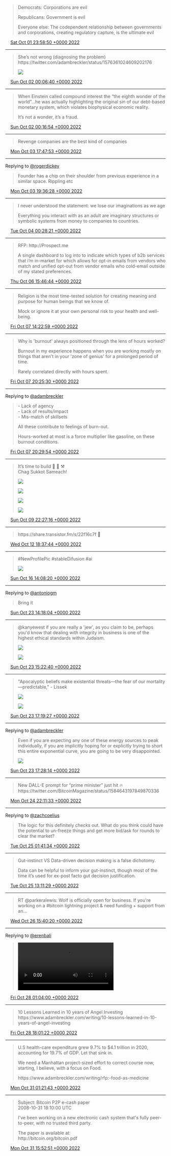 > Democrats: Corporations are evil  
>   
> Republicans: Government is evil  
>   
> Everyone else: The codependent relationship between governments and corporations, creating regulatory capture, is the ultimate evil

<img src="../../media/tweet.ico" width="12" /> [Sat Oct 01 23:58:50 +0000 2022](https://twitter.com/adambreckler/status/1576361024609202176)

----

> She’s not wrong \(diagnosing the problem\) https://twitter\.com/adambreckler/status/1576361024609202176 
> 
> ![](../../media/1576362996301205504-FeBdyikXgAEYN00.jpg)

<img src="../../media/tweet.ico" width="12" /> [Sun Oct 02 00:06:40 +0000 2022](https://twitter.com/adambreckler/status/1576362996301205504)

----

> When Einstein called compound interest the “the eighth wonder of the world”…he was actually highlighting the original sin of our debt\-based monetary system, which violates biophysical economic reality\.  
>   
> It’s not a wonder, it’s a fraud\.

<img src="../../media/tweet.ico" width="12" /> [Sun Oct 02 00:16:54 +0000 2022](https://twitter.com/adambreckler/status/1576365573088243712)

----

> Revenge companies are the best kind of companies

<img src="../../media/tweet.ico" width="12" /> [Mon Oct 03 17:47:53 +0000 2022](https://twitter.com/adambreckler/status/1576992448727113728)

----

Replying to [@rogerdickey](https://twitter.com/rogerdickey/status/1577010805727367169)

> Founder has a chip on their shoulder from previous experience in a similar space\. Rippling etc

<img src="../../media/tweet.ico" width="12" /> [Mon Oct 03 19:36:28 +0000 2022](https://twitter.com/adambreckler/status/1577019772642164736)

----

> I never understood the statement: we lose our imaginations as we age  
>   
> Everything you interact with as an adult are imaginary structures or symbolic systems from money to companies to countries\.

<img src="../../media/tweet.ico" width="12" /> [Tue Oct 04 00:28:21 +0000 2022](https://twitter.com/adambreckler/status/1577093228528275459)

----

> RFP: http://Prospect\.me  
>   
> A single dashboard to log into to indicate which types of b2b services that i’m in\-market for which allows for opt\-in emails from vendors who match and unified opt\-out from vendor emails who cold\-email outside of my stated preferences\.

<img src="../../media/tweet.ico" width="12" /> [Thu Oct 06 15:46:44 +0000 2022](https://twitter.com/adambreckler/status/1578049122124300289)

----

> Religion is the most time\-tested solution for creating meaning and purpose for human beings that we know of\.   
>   
> Mock or ignore it at your own personal risk to your health and well\-being\.

<img src="../../media/tweet.ico" width="12" /> [Fri Oct 07 14:22:59 +0000 2022](https://twitter.com/adambreckler/status/1578390436011511808)

----

> Why is 'burnout' always positioned through the lens of hours worked?  
>   
> Burnout in my experience happens when you are working mostly on things that aren't in your 'zone of genius' for a prolonged period of time\.   
>   
> Rarely correlated directly with hours spent\.

<img src="../../media/tweet.ico" width="12" /> [Fri Oct 07 20:25:30 +0000 2022](https://twitter.com/adambreckler/status/1578481665114255360)

----

Replying to [@adambreckler](https://twitter.com/adambreckler/status/1578481665114255360)

> \- Lack of agency   
> \- Lack of results/impact  
> \- Mis\-match of skillsets  
>   
> All these contribute to feelings of burn\-out\.  
>   
> Hours\-worked at most is a force multiplier like gasoline, on these burnout conditions\.

<img src="../../media/tweet.ico" width="12" /> [Fri Oct 07 20:29:54 +0000 2022](https://twitter.com/adambreckler/status/1578482774847410176)

----

> It’s time to build 🍋 🌴 ⚒️   
> Chag Sukkot Sameach\! 
> 
> ![](../../media/1579237082853421056-FeqTwQ2WYAE2Swb.jpg)
> 
> ![](../../media/1579237082853421056-FeqTwQ3XwAAom4l.jpg)
> 
> ![](../../media/1579237082853421056-FeqTwQ2WIAMRxGR.jpg)
> 
> ![](../../media/1579237082853421056-FeqTwQyWIAEMilq.jpg)

<img src="../../media/tweet.ico" width="12" /> [Sun Oct 09 22:27:16 +0000 2022](https://twitter.com/adambreckler/status/1579237082853421056)

----

> https://share\.transistor\.fm/s/22f16c7f 🤯

<img src="../../media/tweet.ico" width="12" /> [Wed Oct 12 18:37:44 +0000 2022](https://twitter.com/adambreckler/status/1580266485578334210)

----

> \#NewProfilePic \#stableDifusion \#ai 
> 
> ![](../../media/1581648240457699328-FfMksU7WIAAkK09.jpg)

<img src="../../media/tweet.ico" width="12" /> [Sun Oct 16 14:08:20 +0000 2022](https://twitter.com/adambreckler/status/1581648240457699328)

----

Replying to [@antoniogm](https://twitter.com/antoniogm/status/1583899213233938432)

> Bring it

<img src="../../media/tweet.ico" width="12" /> [Sun Oct 23 14:18:04 +0000 2022](https://twitter.com/adambreckler/status/1584187403396603906)

----

> @kanyewest if you are really a 'jew', as you claim to be, perhaps you'd know that dealing with integrity in business is one of the highest ethical standards within Judaism\. 
> 
> ![](../../media/1584203662296956930-Ffw4TKrWIAIBA-2.png)
> 
> ![](../../media/1584203662296956930-Ffw4W4CWYAAmE0g.png)

<img src="../../media/tweet.ico" width="12" /> [Sun Oct 23 15:22:40 +0000 2022](https://twitter.com/adambreckler/status/1584203662296956930)

----

> "Apocalyptic beliefs make existential threats—the fear of our mortality—predictable," \- Lissek 
> 
> ![](../../media/1584233049872793600-FfxSwB4WYAA3_yb.jpg)
> 
> ![](../../media/1584233049872793600-FfxTFCGWYAMGDxH.png)

<img src="../../media/tweet.ico" width="12" /> [Sun Oct 23 17:19:27 +0000 2022](https://twitter.com/adambreckler/status/1584233049872793600)

----

Replying to [@adambreckler](https://twitter.com/adambreckler/status/1584233049872793600)

> Even if you are expecting any one of these energy sources to peak individually, if you are implicitly hoping for or explicitly trying to short this entire exponential curve, you are going to be very disappointed\. 
> 
> ![](../../media/1584235259695988741-FfxT2ogXoAAth0K.png)

<img src="../../media/tweet.ico" width="12" /> [Sun Oct 23 17:28:14 +0000 2022](https://twitter.com/adambreckler/status/1584235259695988741)

----

> New DALL\-E prompt for “prime minister” just hit 🔥 https://twitter\.com/BitcoinMagazine/status/1584643197849870336

<img src="../../media/tweet.ico" width="12" /> [Mon Oct 24 22:11:33 +0000 2022](https://twitter.com/adambreckler/status/1584668949383634944)

----

Replying to [@zachcoelius](https://twitter.com/zachcoelius/status/1584642085918887937)

> The logic for this definitely checks out\. What do you think could have the potential to un\-freeze things and get more bid/ask for rounds to clear the market?

<img src="../../media/tweet.ico" width="12" /> [Tue Oct 25 01:41:34 +0000 2022](https://twitter.com/adambreckler/status/1584721801946353664)

----

> Gut\-instinct VS Data\-driven decision making is a false dichotomy\.  
>   
> Data can be helpful to inform your gut\-instinct, though most of the time it’s used for ex\-post facto gut decision justification\.

<img src="../../media/tweet.ico" width="12" /> [Tue Oct 25 13:11:29 +0000 2022](https://twitter.com/adambreckler/status/1584895421310459904)

----

> RT @parkeralewis: Wolf is officially open for business\. If you're working on a \#bitcoin lightning project &amp; need funding \+ support from an…

<img src="../../media/tweet.ico" width="12" /> [Wed Oct 26 15:40:20 +0000 2022](https://twitter.com/adambreckler/status/1585295271659020289)

----

Replying to [@erenbali](https://twitter.com/erenbali/status/1578775421193113600)

> <video controls><source src="../../media/1585799508314972160-FgHkPo7X0AgYz63.mp4">Your browser does not support the video tag.</video>

<img src="../../media/tweet.ico" width="12" /> [Fri Oct 28 01:04:00 +0000 2022](https://twitter.com/adambreckler/status/1585799508314972160)

----

> 10 Lessons Learned in 10 years of Angel Investing https://www\.adambreckler\.com/writing/10\-lessons\-learned\-in\-10\-years\-of\-angel\-investing

<img src="../../media/tweet.ico" width="12" /> [Fri Oct 28 18:01:22 +0000 2022](https://twitter.com/adambreckler/status/1586055539146260480)

----

> U\.S health\-care expenditure grew 9\.7% to $4\.1 trillion in 2020, accounting for 19\.7% of GDP\. Let that sink in\.  
>   
> We need a Manhattan project\-sized effort to correct course now, starting, I believe, with a focus on Food\.  
>   
> https://www\.adambreckler\.com/writing/rfp:\-food\-as\-medicine

<img src="../../media/tweet.ico" width="12" /> [Mon Oct 31 01:21:43 +0000 2022](https://twitter.com/adambreckler/status/1586891132449030146)

----

> Subject: Bitcoin P2P e\-cash paper  
> 2008\-10\-31 18:10:00 UTC  
>   
> I've been working on a new electronic cash system that's fully peer\-to\-peer, with no trusted third party\.  
>   
> The paper is available at:  
> http://bitcoin\.org/bitcoin\.pdf

<img src="../../media/tweet.ico" width="12" /> [Mon Oct 31 15:52:51 +0000 2022](https://twitter.com/adambreckler/status/1587110361009950720)